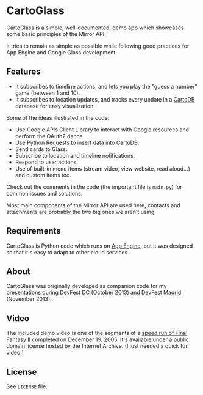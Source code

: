 # CartoGlass

CartoGlass is a simple, well-documented, demo app which showcases some basic principles of the Mirror API.

It tries to remain as simple as possible while following good practices for App Engine and Google Glass development.

## Features

* It subscribes to timeline actions, and lets you play the "guess a number" game (between 1 and 10).
* It subscribes to location updates, and tracks every update in a [CartoDB](http://cartodb.com) database for easy visualization.

Some of the ideas illustrated in the code:

* Use Google APIs Client Library to interact with Google resources and perform the OAuth2 dance.
* Use Python Requests to insert data into CartoDB.
* Send cards to Glass.
* Subscribe to location and timeline notifications.
* Respond to user actions.
* Use of built-in menu items (stream video, view website, read aloud...) and custom items too.

Check out the comments in the code (the important file is `main.py`) for common issues and solutions.

Most main components of the Mirror API are used here, contacts and attachments are probably the two big ones we aren't using.

## Requirements

CartoGlass is Python code which runs on [App Engine](https://developers.google.com/appengine), but it was designed so that it's easy to adapt to other cloud services.

## About

CartoGlass was originally developed as companion code for my presentations during [DevFest DC](http://www.devfestdc.org) (October 2013) and [DevFest Madrid](http://www.devfestmadrid.com) (November 2013). 

## Video

The included demo video is one of the segments of a
[speed run of Final Fantasy II](http://archive.org/details/FinalFantasy2_356) completed on December 19, 2005.
It's available under a public domain license hosted by the Internet Archive. (I just needed a quick fun video.)

## License

See `LICENSE` file.

